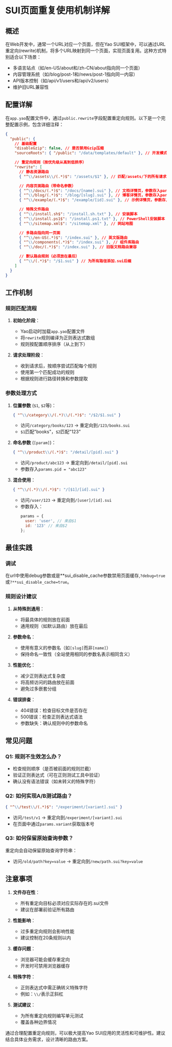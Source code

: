 # SUI页面重复使用机制详解

## 概述

在Web开发中，通常一个URL对应一个页面，但在Yao SUI框架中，可以通过URL重定向(rewrite)机制，将多个URL映射到同一个页面，实现页面复用。这种方式特别适合以下场景：

- 多语言站点（如/en-US/about和/zh-CN/about指向同一个页面）
- 内容管理系统（如/blog/post-1和/news/post-1指向同一内容）
- API版本控制（如/api/v1/users和/api/v2/users）
- 维护旧URL兼容性

## 配置详解

在`app.yao`配置文件中，通过`public.rewrite`字段配置重定向规则。以下是一个完整配置示例，包含详细注释：

```json
{
  "public": {
    // 基础配置
    "disableGzip": false, // 是否禁用Gzip压缩
    "sourceRoots": { "/public": "/data/templates/default" }, // 开发模式下的源文件映射

    // 重定向规则（按优先级从高到低排序）
    "rewrite": [
      // 静态资源路由
      { "^\\/assets\\/(.*)$": "/assets/$1" }, // 匹配/assets/下的所有请求，保持原路径

      // 内容页面路由（带命名参数）
      { "^\\/docs/(.*)$": "/docs/[name].sui" }, // 文档详情页，参数存入params.name
      { "^\\/blog/(.*)$": "/blog/[slug].sui" }, // 博客详情页，参数存入params.slug
      { "^\\/example/(.*)$": "/example/[id].sui" }, // 示例详情页，参数存入params.id

      // 特殊文件路由
      { "^\\/install.sh$": "/install.sh.txt" }, // 安装脚本
      { "^\\/install.ps1$": "/install.ps1.txt" }, // PowerShell安装脚本
      { "^\\/sitemap.xml$": "/sitemap.xml" }, // 网站地图

      // 多路由指向同一页面
      { "^\\/en-US(.*)$": "/index.sui" }, // 英文版路由
      { "^\\/components(.*)$": "/index.sui" }, // 组件库路由
      { "^\\/doc/(.*)$": "/index.sui" }, // 旧版文档路由兼容

      // 默认路由规则（必须放在最后）
      { "^\\/(.*)$": "/$1.sui" } // 为所有路径添加.sui后缀
    ]
  }
}
```

## 工作机制

### 规则匹配流程

1. **初始化阶段**：

   - Yao启动时加载`app.yao`配置文件
   - 将`rewrite`规则编译为正则表达式数组
   - 规则按配置顺序排序（从上到下）

2. **请求处理阶段**：
   - 收到请求后，按顺序尝试匹配每个规则
   - 使用第一个匹配成功的规则
   - 根据规则进行路径转换和参数提取

### 参数处理方式

1. **位置参数** (`$1`, `$2`等)：

   ```json
   { "^\\/category\\/(.*)\\/(.*)$": "/$2/$1.sui" }
   ```

   - 访问`/category/books/123` → 重定向到`/123/books.sui`
   - `$1`匹配"books"，`$2`匹配"123"

2. **命名参数** (`[param]`)：

   ```json
   { "^\\/product\\/(.*)$": "/detail/[pid].sui" }
   ```

   - 访问`/product/abc123` → 重定向到`/detail/[pid].sui`
   - 参数存入`params.pid = "abc123"`

3. **混合使用**：
   ```json
   { "^\\/(.*)\\/(.*)$": "/[$1]/[id].sui" }
   ```
   - 访问`/user/123` → 重定向到`/[user]/[id].sui`
   - 参数存入：
     ```js
     params = {
       user: 'user', // 来自$1
       id: '123' // 来自$2
     };
     ```

## 最佳实践

### 调试

在url中使用debug参数或是**sui_disable_cache参数禁用页面缓存,`?debug=true`或`?**sui_disable_cache=true`。

### 规则设计建议

1. **从特殊到通用**：

   - 将最具体的规则放在前面
   - 通用规则（如默认路由）放在最后

2. **参数命名**：

   - 使用有意义的参数名（如`[slug]`而非`[name]`）
   - 保持命名一致性（全站使用相同的参数名表示相同含义）

3. **性能优化**：

   - 减少正则表达式复杂度
   - 将高频访问的路由放在前面
   - 避免过多嵌套分组

4. **错误排查**：
   - 404错误：检查目标文件是否存在
   - 500错误：检查正则表达式语法
   - 参数缺失：确认规则中的参数命名

## 常见问题

### Q1: 规则不生效怎么办？

- 检查规则顺序（是否被前面的规则拦截）
- 验证正则表达式（可在正则测试工具中验证）
- 确认没有语法错误（如未转义的特殊字符）

### Q2: 如何实现A/B测试路由？

```json
{ "^\\/test\\/(.*)$": "/experiment/[variant].sui" }
```

- 访问`/test/v1` → 重定向到`/experiment/[variant].sui`
- 在页面中通过`params.variant`获取版本号

### Q3: 如何保留原始查询参数？

重定向会自动保留原始查询字符串：

- 访问`/old/path?key=value` → 重定向到`/new/path.sui?key=value`

## 注意事项

1. **文件存在性**：

   - 所有重定向目标必须对应实际存在的.sui文件
   - 建议在部署前验证所有路由

2. **性能影响**：

   - 过多重定向规则会影响性能
   - 建议控制在20条规则以内

3. **缓存问题**：

   - 浏览器可能会缓存重定向
   - 开发时可禁用浏览器缓存

4. **特殊字符**：

   - 正则表达式中需正确转义特殊字符
   - 例如：`\\/`表示正斜杠

5. **测试建议**：
   - 为所有重定向规则编写单元测试
   - 覆盖各种边界情况

通过合理配置重定向规则，可以极大提高Yao SUI应用的灵活性和可维护性。建议结合具体业务需求，设计清晰的路由方案。
